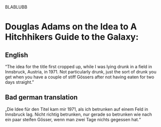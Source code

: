 BLABLUBB

# Douglas Adams on the Idea to A Hitchhikers Guide to the Galaxy:

## English
“The idea for the title first cropped up, while I was lying drunk in a field in Innsbruck, Austria, in 1971.
 Not particularly drunk, just the sort of drunk you get when you have a couple of stiff Gössers after not having eaten for two days straight.”

## Bad german translation
„Die Idee für den Titel kam mir 1971, als ich betrunken auf einem Feld in Innsbruck lag. 
Nicht richtig betrunken, nur gerade so betrunken wie nach ein paar steifen Gösser, wenn man zwei Tage nichts gegessen hat.“

